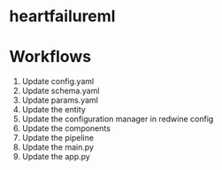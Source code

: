 # heartfailureml


# Workflows
1. Update config.yaml
2. Update schema.yaml
3. Update params.yaml
4. Update the entity
5. Update the configuration manager in redwine config
6. Update the components
7. Update the pipeline 
8. Update the main.py
9. Update the app.py


